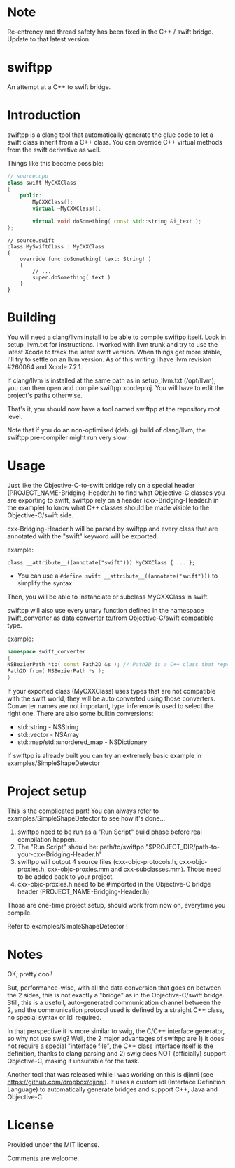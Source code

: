 Note
====
Re-entrency and thread safety has been fixed in the C++ / swift bridge.
Update to that latest version.

swiftpp
=======

An attempt at a C++ to swift bridge.


Introduction
===========

swiftpp is a clang tool that automatically generate the glue code to let
a swift class inherit from a C++ class.  You can override C++ virtual
methods from the swift derivative as well.

Things like this become possible:

```C++
// source.cpp
class swift MyCXXClass
{
	public:
		MyCXXClass();
		virtual ~MyCXXClass();

		virtual void doSomething( const std::string &i_text );
};
```

```
// source.swift
class MySwiftClass : MyCXXClass
{
	override func doSomething( text: String! )
	{
		// ...
		super.doSomething( text )
	}
}
```

Building
========

You will need a clang/llvm install to be able to compile swiftpp itself.
Look in setup_llvm.txt for instructions. I worked with llvm trunk and try
to use the latest Xcode to track the latest swift version. When things
get more stable, I'll try to settle on an llvm version. As of this
writing I have llvm revision #260064 and Xcode 7.2.1.

If clang/llvm is installed at the same path as in setup_llvm.txt
(/opt/llvm), you can then open and compile swiftpp.xcodeproj. You will
have to edit the project's paths otherwise.

That's it, you should now have a tool named swiftpp at the repository
root level.

Note that if you do an non-optimised (debug) build of clang/llvm, the
swiftpp pre-compiler might run very slow.


Usage
=====

Just like the Objective-C-to-swift bridge rely on a special header (PROJECT_NAME-Bridging-Header.h) to find what Objective-C classes you are exporting to swift, swiftpp rely on a header (cxx-Bridging-Header.h in the example) to know what C++ classes should be made visible to the Objective-C/swift side.

cxx-Bridging-Header.h will be parsed by swiftpp and every class that are annotated with the "swift" keyword will be exported.

example:

    class __attribute__((annotate("swift"))) MyCXXClass { ... };

 * You can use a `#define swift __attribute__((annotate("swift")))` to
 simplify the syntax

Then, you will be able to instanciate or subclass MyCXXClass in swift.

swiftpp will also use every unary function defined in the namespace
swift_converter as data converter to/from Objective-C/swift compatible type.

example:

```C++
namespace swift_converter
{
NSBezierPath *to( const Path2D &s ); // Path2D is a C++ class that represent a Bezier path
Path2D from( NSBezierPath *s );
}
```

If your exported class (MyCXXClass) uses types that are not compatible
with the swift world, they will be auto converted using those converters.
Converter names are not important, type inference is used to select the
right one.  There are also some builtin conversions:
 - std::string - NSString
 - std::vector - NSArray
 - std::map/std::unordered_map - NSDictionary

If swiftpp is already built you can try an extremely basic example in
examples/SimpleShapeDetector


Project setup
=============

This is the complicated part! You can always refer to
examples/SimpleShapeDetector to see how it's done...

1. swiftpp need to be run as a "Run Script" build phase before real
   compilation happen.
2. The "Run Script" should be:
	path/to/swiftpp "$PROJECT_DIR/path-to-your-cxx-Bridging-Header.h"
4. swiftpp will output 4 source files (cxx-objc-protocols.h,
   cxx-objc-proxies.h, cxx-objc-proxies.mm and cxx-subclasses.mm). Those
   need to be added back to your project.
5. cxx-objc-proxies.h need to be #imported in the Objective-C bridge
   header (PROJECT_NAME-Bridging-Header.h)

Those are one-time project setup, should work from now on, everytime you
compile.

Refer to examples/SimpleShapeDetector !

Notes
=====

OK, pretty cool!

But, performance-wise, with all the data conversion that goes on between
the 2 sides, this is not exactly a "bridge" as in the Objective-C/swift
bridge. Still, this is a usefull, auto-generated communication channel
between the 2, and the communication protocol used is defined by a
straight C++ class, no special syntax or idl required.

In that perspective it is more similar to swig, the C/C++ interface
generator, so why not use swig? Well, the 2 major advantages of swiftpp
are 1) it does not require a special "interface file", the C++ class
interface itself is the definition, thanks to clang parsing and 2) swig
does NOT (officially) support Objective-C, making it unsuitable for the
task.

Another tool that was released while I was working on this is djinni
(see https://github.com/dropbox/djinni). It uses a custom idl (Interface
Definition Language) to automatically generate bridges and support C++,
Java and Objective-C.

License
=======

Provided under the MIT license.


Comments are welcome.

